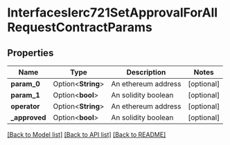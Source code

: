 # InterfacesIerc721SetApprovalForAllRequestContractParams

## Properties

Name | Type | Description | Notes
------------ | ------------- | ------------- | -------------
**param_0** | Option<**String**> | An ethereum address | [optional]
**param_1** | Option<**bool**> | An solidity boolean | [optional]
**operator** | Option<**String**> | An ethereum address | [optional]
**_approved** | Option<**bool**> | An solidity boolean | [optional]

[[Back to Model list]](../README.md#documentation-for-models) [[Back to API list]](../README.md#documentation-for-api-endpoints) [[Back to README]](../README.md)


